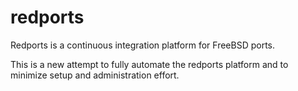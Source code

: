 # redports
Redports is a continuous integration platform for FreeBSD ports.

This is a new attempt to fully automate the redports platform and
to minimize setup and administration effort.

